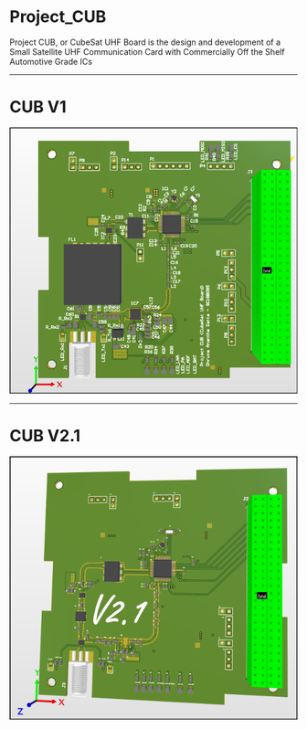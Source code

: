 # Project_CUB
Project CUB, or CubeSat UHF Board is the design and development of a Small Satellite UHF Communication Card with Commercially Off the Shelf Automotive Grade ICs

-----------------------------------------------------------------------------------------------------------------------------------------------------------------
# CUB V1
![plot](https://github.com/Dhruva-Ananth/Project_CUB/blob/main/Images/snip.png?raw=true)

------------------------------------------------------------------------------------------------------------------------------------------------------------------
# CUB V2.1
![plot](https://github.com/Dhruva-Ananth/Project_CUB/blob/main/Images/snipV2.png)
